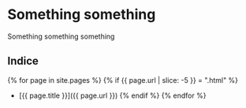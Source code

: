 ---
---

# Something something

Something something something

## Indice

{% for page in site.pages %}
{% if {{ page.url | slice: -5 }} = ".html" %}
- [{{ page.title }}]({{ page.url }})
{% endif %}
{% endfor %}
